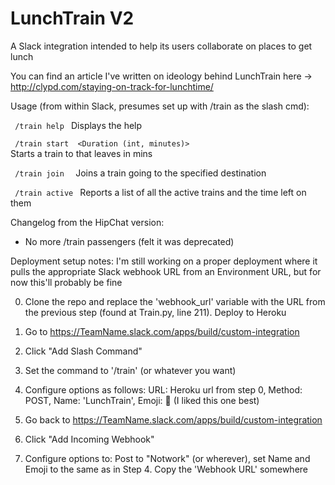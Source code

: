 LunchTrain V2
======================

A Slack integration intended to help its users collaborate on places to get lunch

You can find an article I've written on ideology behind LunchTrain here -> http://clypd.com/staying-on-track-for-lunchtime/

Usage (from within Slack, presumes set up with /train as the slash cmd):

<code> /train help </code> Displays the help 

<code> /train start <Destination> <Duration (int, minutes)> </code> Starts a train to <Destination> that leaves in <Duration> mins

<code> /train join <Destination> </code> Joins a train going to the specified destination

<code> /train active </code> Reports a list of all the active trains and the time left on them

Changelog from the HipChat version:
- No more /train passengers (felt it was deprecated)

Deployment setup notes:
I'm still working on a proper deployment where it pulls the appropriate Slack webhook URL from an Environment URL, but for now this'll probably be fine

0) Clone the repo and replace the 'webhook_url' variable with the URL from the previous step (found at Train.py, line 211). Deploy to Heroku

1) Go to https://TeamName.slack.com/apps/build/custom-integration

2) Click "Add Slash Command"

3) Set the command to '/train' (or whatever you want)

4) Configure options as follows: URL: Heroku url from step 0, Method: POST, Name: 'LunchTrain', Emoji: 🚂 (I liked this one best)

5) Go back to https://TeamName.slack.com/apps/build/custom-integration

6) Click "Add Incoming Webhook"

7) Configure options to: Post to "Notwork" (or wherever), set Name and Emoji to the same as in Step 4. Copy the 'Webhook URL' somewhere